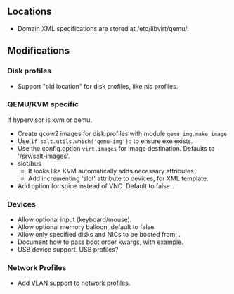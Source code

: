 ## Locations

- Domain XML specifications are stored at /etc/libvirt/qemu/.

## Modifications

### Disk profiles

- Support "old location" for disk profiles, like nic profiles.


### QEMU/KVM specific

If hypervisor is kvm or qemu.

- Create qcow2 images for disk profiles with module `qemu_img.make_image`
- Use `if salt.utils.which('qemu-img'):` to ensure exe exists.
- Use the config.option `virt.images` for image destination.
  Defaults to '/srv/salt-images'.
- slot/bus
  - It looks like KVM automatically adds necessary attributes.
  - Add incrementing 'slot' attribute to devices, for XML template.
- Add option for spice instead of VNC. Default to false.


### Devices

- Allow optional input (keyboard/mouse).
- Allow optional memory balloon, default to false.
- Allow only specified disks and NICs to be booted from: <boot order='1'>.
- Document how to pass boot order kwargs, with example.
- USB device support. USB profiles?


### Network Profiles

- Add VLAN support to network profiles.

